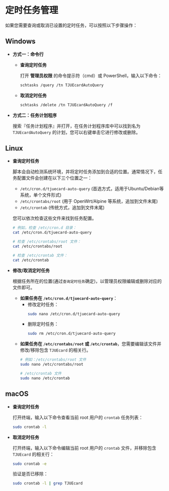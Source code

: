 # 定时任务管理

如果您需要查询或取消已设置的定时任务，可以按照以下步骤操作：

## Windows

- **方式一：命令行**

    - **查询定时任务**

      打开 **管理员权限** 的命令提示符（cmd）或 PowerShell，输入以下命令：

      ```bash
      schtasks /query /tn TJUEcardAutoQuery
      ```

    - **取消定时任务**

      ```bash
      schtasks /delete /tn TJUEcardAutoQuery /f
      ```
- **方式二：任务计划程序**

  搜索『任务计划程序』并打开，在任务计划程序库中可以找到名为 `TJUEcardAutoQuery` 的计划，您可以右键单击它进行修改或删除。

## Linux

- **查询定时任务**

  脚本会自动检测系统环境，并将定时任务添加到合适的位置。通常情况下，任务配置文件会创建在以下三个位置之一：
    - `/etc/cron.d/tjuecard-auto-query` (首选方式，适用于Ubuntu/Debian等系统，单个文件形式)
    - `/etc/crontabs/root` (用于 OpenWrt/Alpine 等系统，追加到文件末尾)
    - `/etc/crontab` (传统方式，追加到文件末尾)

  您可以依次检查这些文件来找到任务配置。
  ```bash
  # 例如，检查 /etc/cron.d 目录：
  cat /etc/cron.d/tjuecard-auto-query

  # 检查 /etc/crontabs/root 文件：
  cat /etc/crontabs/root

  # 检查 /etc/crontab 文件：
  cat /etc/crontab
  ```

- **修改/取消定时任务**

  根据任务所在的位置(通过`查询定时任务`确定)，以管理员权限编辑或删除对应的文件即可。
    - **如果任务在 `/etc/cron.d/tjuecard-auto-query`**：
        - 修改定时任务：
          ```bash
          sudo nano /etc/cron.d/tjuecard-auto-query
          ```
        - 删除定时任务：
          ```bash
          sudo rm /etc/cron.d/tjuecard-auto-query
          ```
    - **如果任务在 `/etc/crontabs/root` 或 `/etc/crontab`**，您需要编辑该文件并修改/移除包含 `TJUEcard` 的相关行。
      ```bash
      # 例如：/etc/crontabs/root 文件
      sudo nano /etc/crontabs/root
  
      # /etc/crontab 文件
      sudo nano /etc/crontab
      ```

## macOS

- **查询定时任务**

  打开终端，输入以下命令查看当前 root 用户的 `crontab` 任务列表：

  ```zsh
  sudo crontab -l
  ```

- **取消定时任务**

  打开终端，输入以下命令编辑当前 root 用户的 `crontab` 文件，并移除包含 `TJUEcard` 的相关行：
   ```zsh
   sudo crontab -e
   ```

  验证是否已移除：

   ```zsh
   sudo crontab -l | grep TJUEcard
   ```